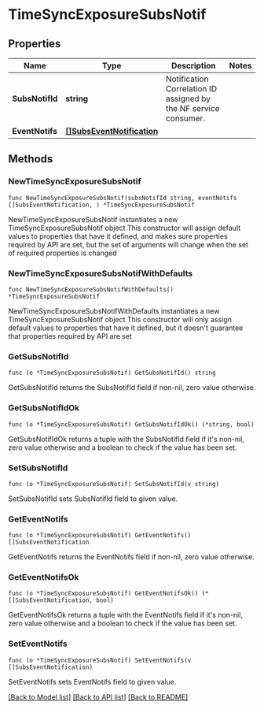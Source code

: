 # TimeSyncExposureSubsNotif

## Properties

Name | Type | Description | Notes
------------ | ------------- | ------------- | -------------
**SubsNotifId** | **string** | Notification Correlation ID assigned by the NF service consumer. | 
**EventNotifs** | [**[]SubsEventNotification**](SubsEventNotification.md) |  | 

## Methods

### NewTimeSyncExposureSubsNotif

`func NewTimeSyncExposureSubsNotif(subsNotifId string, eventNotifs []SubsEventNotification, ) *TimeSyncExposureSubsNotif`

NewTimeSyncExposureSubsNotif instantiates a new TimeSyncExposureSubsNotif object
This constructor will assign default values to properties that have it defined,
and makes sure properties required by API are set, but the set of arguments
will change when the set of required properties is changed

### NewTimeSyncExposureSubsNotifWithDefaults

`func NewTimeSyncExposureSubsNotifWithDefaults() *TimeSyncExposureSubsNotif`

NewTimeSyncExposureSubsNotifWithDefaults instantiates a new TimeSyncExposureSubsNotif object
This constructor will only assign default values to properties that have it defined,
but it doesn't guarantee that properties required by API are set

### GetSubsNotifId

`func (o *TimeSyncExposureSubsNotif) GetSubsNotifId() string`

GetSubsNotifId returns the SubsNotifId field if non-nil, zero value otherwise.

### GetSubsNotifIdOk

`func (o *TimeSyncExposureSubsNotif) GetSubsNotifIdOk() (*string, bool)`

GetSubsNotifIdOk returns a tuple with the SubsNotifId field if it's non-nil, zero value otherwise
and a boolean to check if the value has been set.

### SetSubsNotifId

`func (o *TimeSyncExposureSubsNotif) SetSubsNotifId(v string)`

SetSubsNotifId sets SubsNotifId field to given value.


### GetEventNotifs

`func (o *TimeSyncExposureSubsNotif) GetEventNotifs() []SubsEventNotification`

GetEventNotifs returns the EventNotifs field if non-nil, zero value otherwise.

### GetEventNotifsOk

`func (o *TimeSyncExposureSubsNotif) GetEventNotifsOk() (*[]SubsEventNotification, bool)`

GetEventNotifsOk returns a tuple with the EventNotifs field if it's non-nil, zero value otherwise
and a boolean to check if the value has been set.

### SetEventNotifs

`func (o *TimeSyncExposureSubsNotif) SetEventNotifs(v []SubsEventNotification)`

SetEventNotifs sets EventNotifs field to given value.



[[Back to Model list]](../README.md#documentation-for-models) [[Back to API list]](../README.md#documentation-for-api-endpoints) [[Back to README]](../README.md)


